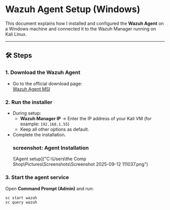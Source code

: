 # Wazuh Agent Setup (Windows)

This document explains how I installed and configured the **Wazuh Agent** on a Windows machine and connected it to the Wazuh Manager running on Kali Linux.

---

## 🛠 Steps

### 1. Download the Wazuh Agent
- Go to the official download page:  
  [Wazuh Agent MSI](https://packages.wazuh.com/4.x/windows/wazuh-agent-4.x.msi)

### 2. Run the installer
- During setup:
  - **Wazuh Manager IP** → Enter the IP address of your Kali VM (for example: `192.168.1.55`)
  - Keep all other options as default.
- Complete the installation.
  ### screenshot: Agent Installation
  ![Agent setup]("C:\Users\the Comp Shop\Pictures\Screenshots\Screenshot 2025-09-12 111037.png")

### 3. Start the agent service
Open **Command Prompt (Admin)** and run:
```cmd
sc start wazuh
sc query wazuh
